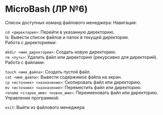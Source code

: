 # MicroBash (ЛР №6)
Список доступных команд файлового менеджера:
Навигация:

```cd <директория>```: Перейти в указанную директорию.    
ls: Вывести список файлов и папок в текущей директории.    
Работа с директориями:         

```mkdir <имя_директории>```: Создать новую директорию.             
```rm <путь>```: Удалить файл или директорию (рекурсивно для директорий).             
Работа с файлами:       

```touch <имя_файла>```: Создать пустой файл.              
```cat <имя_файла>```: Вывести содержимое файла на экран.         
```cp <источник> <назначение>```: Скопировать файл или директорию.     
```mv <источник> <назначение>```: Переместить файл или директорию.         
```rename <старое_имя> <новое_имя>```: Переименовать файл или директорию.          
Управление программой:        

```exit```: Выйти из файлового менеджера        

